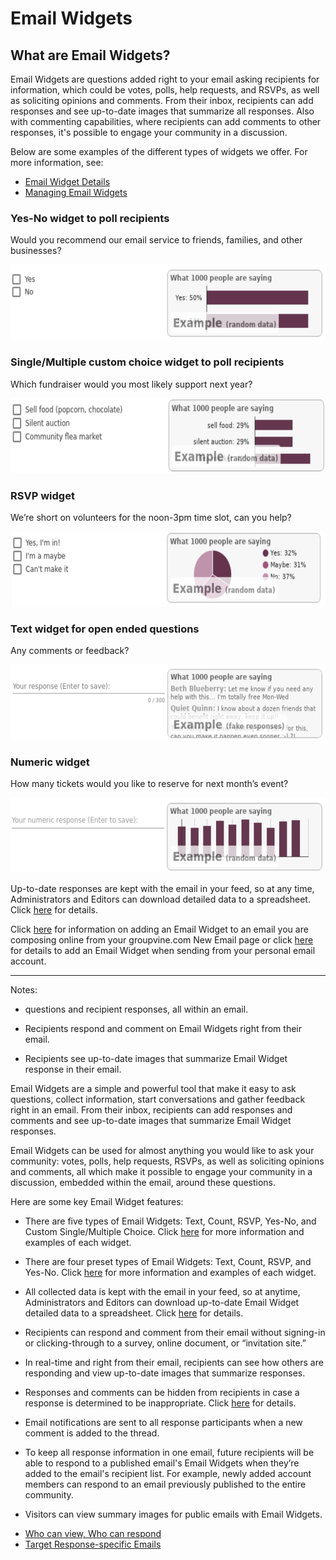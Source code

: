 # Email Widgets

<span id="gv-5widgets-1ewintro"></span>
## What are Email Widgets?

<span class="todo">

Email Widgets are questions added right to your email asking
recipients for information, which could be votes, polls, help
requests, and RSVPs, as well as soliciting opinions and comments. From
their inbox, recipients can add responses and see up-to-date images
that summarize all responses.  Also with commenting capabilities,
where recipients can add comments to other responses, it's possible to
engage your community in a discussion.

Below are some examples of the different types of widgets we offer.
For more information, see:

* [Email Widget Details](/5-widgets/6-ewDetails.md?gv-qargs=0#gv-5widgets-6ewDetails)
* [Managing Email Widgets](/5-widgets/3-ewManage.md?gv-qargs=0#gv-5widgets-3ewmanage)


### Yes-No widget to poll recipients

Would you recommend our email service to friends, families, and other
businesses?

<img src="/docimages/ew-example1.png" height="120">


### Single/Multiple custom choice widget to poll recipients

Which fundraiser would you most likely support next year? 

<img src="/docimages/ew-example2.png" height="120">


### RSVP widget

We’re short on volunteers for the noon-3pm time slot, can you help?

<img src="/docimages/ew-example3.png" height="120">

### Text widget for open ended questions

Any comments or feedback?

<img src="/docimages/ew-example4.png" height="120">

### Numeric widget

How many tickets would you like to reserve for next month’s event?

<img src="/docimages/ew-example5.png" height="120">



Up-to-date responses are kept with the email in your feed, so at any
time, Administrators and Editors can download detailed data to a
spreadsheet. Click
[here](https://www.groupvine.com/5-widgets/3-ewManage.md?gvdoc=1#gv-5widgets-3ewmanage-download)
for details.

Click
[here](https://www.groupvine.com/3-send/1-sendOnline.md?gvdoc=1#gv-3send-1sendOnline)
for information on adding an Email Widget to an email you are
composing online from your groupvine.com New Email page or click
[here](https://www.groupvine.com/3-send/2-sendInbox.md?gvdoc=1#gv-3send-2sendInbox)
for details to add an Email Widget when sending from your personal
email account.




------------------


Notes:

* questions and recipient responses, all within an email.

* Recipients respond and comment on Email Widgets right from their email.

* Recipients see up-to-date images that summarize Email Widget response in their email.

Email Widgets are a simple and powerful tool that make it easy to ask questions, collect information, start conversations and gather feedback right in an email.  From their inbox, recipients can add responses and comments and see up-to-date images that summarize Email Widget responses.  

Email Widgets can be used for almost anything you would like to ask your community: votes, polls, help requests, RSVPs, as well as soliciting opinions and comments, all which make it possible to engage your community in a discussion, embedded within the email, around these questions.  

Here are some key Email Widget features:

<span class="sub g4s">

* There are five types of Email Widgets:  Text, Count, RSVP, Yes-No, and Custom Single/Multiple Choice.  Click [here](/5-widgets/2-ewAdd.md?gv-qargs=0#gv-5widgets-2ewadd) for more information and examples of each widget.

</span> <!-- sub g4s -->

<span class="free">

* There are four preset types of Email Widgets:  Text, Count, RSVP, and Yes-No.  Click [here](/5-widgets/2-ewAdd.md?gv-qargs=0#gv-5widgets-2ewadd) for more information and examples of each widget.

</span> <!-- free -->

* All collected data is kept with the email in your feed, so at anytime, Administrators and Editors can download up-to-date Email Widget detailed data to a spreadsheet.  Click [here](/5-widgets/3-ewManage.md?gv-qargs=0#gv-5widgets-3ewmanage-download) for details.

* Recipients can respond and comment from their email without signing-in or clicking-through to a survey, online document, or “invitation site.” 

* In real-time and right from their email, recipients can see how others are responding and view up-to-date images that summarize responses.

* Responses and comments can be hidden from recipients in case a response is determined to be inappropriate.  Click [here](/5-widgets/3-ewManage.md?gv-qargs=0#gv-5widgets-3ewmanage-hide-unhide) for details.

* Email notifications are sent to all response participants when a new comment is added to the thread.

* To keep all response information in one email, future recipients will be able to respond to a published email's Email Widgets when they’re added to the email's recipient list.  For example, newly added account members can respond to an email previously published to the entire community.

* Visitors can view summary images for public emails with Email Widgets. 

<span class="todo">
  
* [Who can view, Who can respond](/5-widgets/4-ewDetails.md?gv-qargs=0#gv-5widgets-4ewdetails)
* [Target Response-specific Emails](/5-widgets/5-ewTarget.md?gv-qargs=0#gv-5widgets-5ewtarget)

</span> <!-- todo -->
